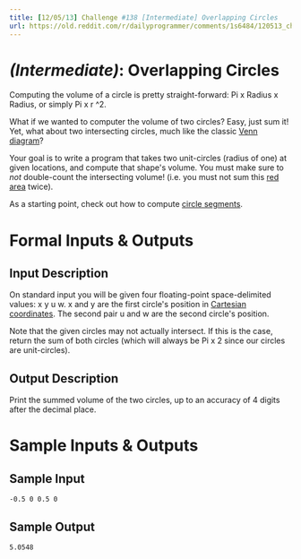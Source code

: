 ```yaml
---
title: [12/05/13] Challenge #138 [Intermediate] Overlapping Circles
url: https://old.reddit.com/r/dailyprogrammer/comments/1s6484/120513_challenge_138_intermediate_overlapping/
---
```


# [](#IntermediateIcon) *(Intermediate)*: Overlapping Circles

Computing the volume of a circle is pretty straight-forward: Pi x Radius x Radius, or simply Pi x r ^2.

What if we wanted to computer the volume of two circles? Easy, just sum it! Yet, what about two intersecting circles, much like the classic [Venn diagram](http://en.wikipedia.org/wiki/File:Venn0111.svg)?

Your goal is to write a program that takes two unit-circles (radius of one) at given locations, and compute that shape's volume. You must make sure to *not* double-count the intersecting volume! (i.e. you must not sum this [red area](http://en.wikipedia.org/wiki/File:Venn0001.svg) twice).

As a starting point, check out how to compute [circle segments](http://en.wikipedia.org/wiki/Circular_segment).

# Formal Inputs & Outputs
## Input Description

On standard input you will be given four floating-point space-delimited values: x y u w. x and y are the first circle's position in [Cartesian coordinates](http://en.wikipedia.org/wiki/Cartesian_coordinate_system). The second pair u and w are the second circle's position.

Note that the given circles may not actually intersect. If this is the case, return the sum of both circles (which will always be Pi x 2 since our circles are unit-circles).

## Output Description

Print the summed volume of the two circles, up to an accuracy of 4 digits after the decimal place.

# Sample Inputs & Outputs
## Sample Input

    -0.5 0 0.5 0

## Sample Output

    5.0548
